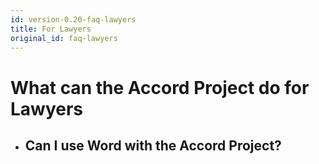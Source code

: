 ```yaml
---
id: version-0.20-faq-lawyers
title: For Lawyers
original_id: faq-lawyers
---
```

# What can the Accord Project do for Lawyers

* ## Can I use Word with the Accord Project?